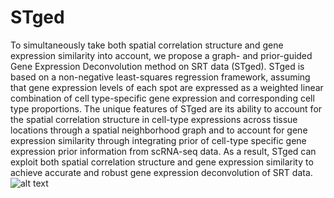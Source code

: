 # STged
To simultaneously take both spatial correlation structure and gene expression similarity into account, we propose a graph- and prior-guided Gene Expression Deconvolution method on SRT data (STged).
STged is based on a non-negative least-squares regression framework, assuming that gene expression levels of each spot are expressed as a weighted linear combination of cell type-specific 
gene expression and corresponding cell type proportions. The unique features of STged are its ability to account for the spatial correlation structure in cell-type expressions across tissue locations 
through a spatial neighborhood graph and to account for gene expression similarity through integrating prior of cell-type specific gene expression prior information from scRNA-seq data.  As a result, 
STged can exploit both spatial correlation structure and gene expression similarity to achieve accurate and robust gene expression deconvolution of SRT data.
![alt
text](https://github.com/TJJjiajuan/STged/new/main/docs/STged_mian.PNG?raw=true)
